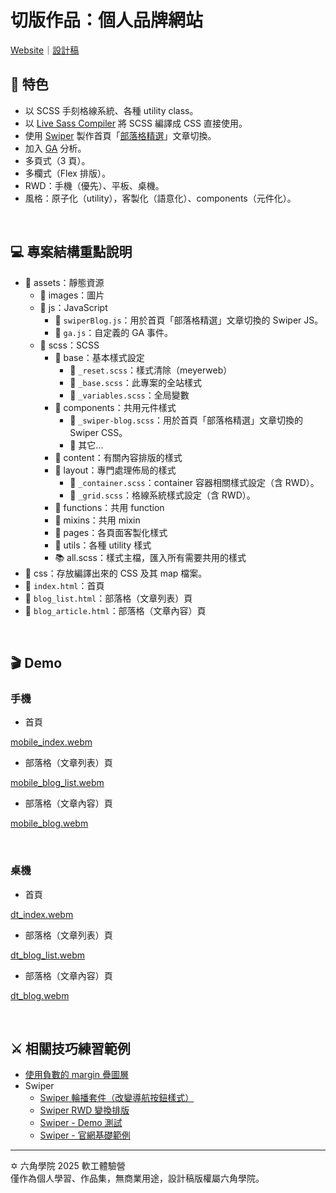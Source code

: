 # 切版作品：個人品牌網站

[Website](https://githubplayerzero.github.io/personal-branding-website-hand/)｜[設計稿](https://www.figma.com/design/bBHUp0TeM0yjAlkjtyxQJI/2025ver.-%E9%AB%94%E9%A9%97%E7%87%9F%E5%AD%B8%E7%94%9F%E8%A8%AD%E8%A8%88%E7%A8%BF?node-id=236-2560&t=v1syAvWmH6CuCvBu-0)

## 📌 特色
- 以 SCSS 手刻格線系統、各種 utility class。
- 以 [Live Sass Compiler](https://marketplace.visualstudio.com/items?itemName=glenn2223.live-sass) 將 SCSS 編譯成 CSS 直接使用。
- 使用 [Swiper](https://swiperjs.com/) 製作首頁「[部落格精選](https://githubplayerzero.github.io/personal-branding-website-hand/#blogFeatures)」文章切換。
- 加入 [GA](https://developers.google.com/analytics?hl=zh-tw) 分析。
- 多頁式（3 頁）。
- 多欄式（Flex 排版）。
- RWD：手機（優先）、平板、桌機。
- 風格：原子化（utility），客製化（語意化）、components（元件化）。
<br>

## 💻 專案結構重點說明
- 📂 assets：靜態資源
    - 📁 images：圖片
    - 📁 js：JavaScript
      - 📄 `swiperBlog.js`：用於首頁「部落格精選」文章切換的 Swiper JS。
      - 📄 `ga.js`：自定義的 GA 事件。
    - 📁 scss：SCSS
        - 📁 base：基本樣式設定
          - 📄 `_reset.scss`：樣式清除（meyerweb）
          - 📄 `_base.scss`：此專案的全站樣式
          - 📄 `_variables.scss`：全局變數
        - 📁 components：共用元件樣式
          - 📄 `_swiper-blog.scss`：用於首頁「部落格精選」文章切換的 Swiper CSS。
          - 📄 其它...
        - 📁 content：有關內容排版的樣式
        - 📁 layout：專門處理佈局的樣式
          - 📄 `_container.scss`：container 容器相關樣式設定（含 RWD）。
          - 📄 `_grid.scss`：格線系統樣式設定（含 RWD）。
        - 📁 functions：共用 function
        - 📁 mixins：共用 mixin
        - 📁 pages：各頁面客製化樣式
        - 📁 utils：各種 utility 樣式
        - 📚 all.scss：樣式主檔，匯入所有需要共用的樣式
- 📁 css：存放編譯出來的 CSS 及其 map 檔案。
- 📄 `index.html`：首頁
- 📄 `blog_list.html`：部落格（文章列表）頁
- 📄 `blog_article.html`：部落格（文章內容）頁

<br>

## 🎬 Demo
### 手機
- 首頁

[mobile_index.webm](https://github.com/user-attachments/assets/9ee39d64-f514-41b6-8426-5d405d3334c2)

- 部落格（文章列表）頁

[mobile_blog_list.webm](https://github.com/user-attachments/assets/fb3ac3a7-da47-4567-bdc4-c63c55215506)

- 部落格（文章內容）頁

[mobile_blog.webm](https://github.com/user-attachments/assets/69ce698d-b577-486c-bc95-aa38089d4943)

<br>

### 桌機
- 首頁

[dt_index.webm](https://github.com/user-attachments/assets/3ee128b9-187f-4049-ad43-31d0400897d8)

- 部落格（文章列表）頁

[dt_blog_list.webm](https://github.com/user-attachments/assets/dd233874-7f78-44fe-b7e4-570adc29559f)

- 部落格（文章內容）頁

[dt_blog.webm](https://github.com/user-attachments/assets/b0e41b06-9ffe-4098-bb0b-419c8ee4d6bc)

<br>

## ⚔️ 相關技巧練習範例
- [使用負數的 margin 疊圖層](https://codepen.io/codepenplayer/pen/wBBNpdX)
- Swiper
  - [Swiper 輪播套件（改變導航按鈕樣式）](https://codepen.io/codepenplayer/pen/gbpxGPe)
  - [Swiper RWD 變換排版](https://codepen.io/codepenplayer/pen/zxGdmjK)
  - [Swiper - Demo 測試](https://codepen.io/codepenplayer/pen/LEPQLqW)
  - [Swiper - 官網基礎範例](https://codepen.io/codepenplayer/pen/ZYzxEKw)

<hr>

✡️ 六角學院 2025 軟工體驗營<br>
僅作為個人學習、作品集，無商業用途，設計稿版權屬六角學院。
